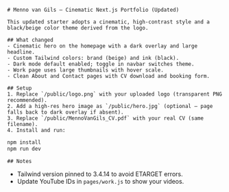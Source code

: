     # Menno van Gils — Cinematic Next.js Portfolio (Updated)

    This updated starter adopts a cinematic, high-contrast style and a black/beige color theme derived from the logo.

    ## What changed
    - Cinematic hero on the homepage with a dark overlay and large headline.
    - Custom Tailwind colors: brand (beige) and ink (black).
    - Dark mode default enabled; toggle in navbar switches theme.
    - Work page uses large thumbnails with hover scale.
    - Clean About and Contact pages with CV download and booking form.

    ## Setup
    1. Replace `/public/logo.png` with your uploaded logo (transparent PNG recommended).
    2. Add a high-res hero image as `/public/hero.jpg` (optional — page falls back to dark overlay if absent).
    3. Replace `/public/MennoVanGils_CV.pdf` with your real CV (same filename).
    4. Install and run:

   ```bash
   npm install
   npm run dev
   ```

    ## Notes
- Tailwind version pinned to 3.4.14 to avoid ETARGET errors.
- Update YouTube IDs in `pages/work.js` to show your videos.
